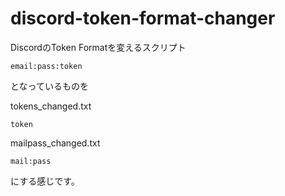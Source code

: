 # discord-token-format-changer

DiscordのToken Formatを変えるスクリプト

```
email:pass:token
```
となっているものを

tokens_changed.txt
```
token
```

mailpass_changed.txt
```
mail:pass
```

にする感じです。
